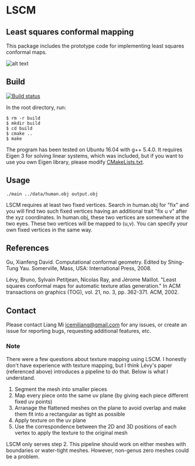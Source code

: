 # LSCM
## Least squares conformal mapping

This package includes the prototype code for implementing least squares conformal maps.

![alt text](data/human.jpg?raw=true "Least squares conformal mapping")

## Build

[![Build status](https://ci.appveyor.com/api/projects/status/mxjqk9rqgiaec40d?svg=true)](https://ci.appveyor.com/project/icemiliang/lscm)

In the root directory, run:
```
$ rm -r build
$ mkdir build
$ cd build
$ cmake ..
$ make
```

The program has been tested on Ubuntu 16.04 with g++ 5.4.0. It requires Eigen 3 for solving linear systems, which was included, but if you want to use you own Eigen library, please modify [CMakeLists.txt](CMakeLists.txt).

## Usage
```
./main ../data/human.obj output.obj
```

LSCM requires at least two fixed vertices. Search in human.obj for "fix" and you will find two such fixed vertices having an additional trait "fix u v" after the xyz coordinates. In human.obj, these two vertices are somewhere at the two eyes. These two vertices will be mapped to (u,v). You can specify your own fixed vertices in the same way. 

## References
Gu, Xianfeng David. Computational conformal geometry. Edited by Shing-Tung Yau. Somerville, Mass, USA: International Press, 2008.

Lévy, Bruno, Sylvain Petitjean, Nicolas Ray, and Jérome Maillot. "Least squares conformal maps for automatic texture atlas generation." In ACM transactions on graphics (TOG), vol. 21, no. 3, pp. 362-371. ACM, 2002.

## Contact
Please contact Liang Mi icemiliang@gmail.com for any issues, or create an issue for reporting bugs, requesting additional features, etc.


### Note
There were a few questions about texture mapping using LSCM. I honestly don't have experience with texture mapping, but I think Lévy's paper (referenced above) introduces a pipeline to do that. Below is what I understand.

1. Segment the mesh into smaller pieces
2. Map every piece onto the same uv plane (by giving each piece different fixed uv points)
3. Arranage the flattened meshes on the plane to avoid overlap and make them fit into a rectangular as tight as possible
4. Apply texture on the uv plane 
5. Use the correspondence between the 2D and 3D positions of each vertex to apply the texture to the original mesh

LSCM only serves step 2. This pipeline should work on either meshes with boundaries or water-tight meshes. However, non-genus zero meshes could be a problem.
